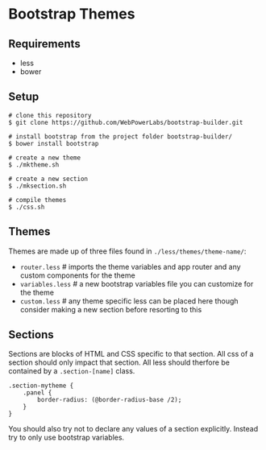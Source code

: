 Bootstrap Themes
================


Requirements
------------

* less
* bower


Setup
-----

	# clone this repository
	$ git clone https://github.com/WebPowerLabs/bootstrap-builder.git

	# install bootstrap from the project folder bootstrap-builder/
	$ bower install bootstrap

	# create a new theme
	$ ./mktheme.sh

	# create a new section
	$ ./mksection.sh

	# compile themes
	$ ./css.sh


Themes
------

Themes are made up of three files found in `./less/themes/theme-name/`:

* `router.less` # imports the theme variables and app router and any custom components for the theme
* `variables.less` # a new bootstrap variables file you can customize for the theme
* `custom.less` # any theme specific less can be placed here though consider making a new section before resorting to this


Sections
--------

Sections are blocks of HTML and CSS specific to that section. All css of a section should only impact that section. All less should therfore be contained by a `.section-[name]` class.

	.section-mytheme {
		.panel {
			border-radius: (@border-radius-base /2);
		}
	}

You should also try not to declare any values of a section explicitly. Instead try to only use bootstrap variables.